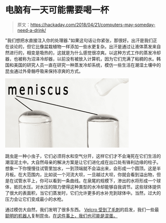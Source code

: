 # 电脑有一天可能需要喝一杯

> 原文：<https://hackaday.com/2018/04/21/computers-may-someday-need-a-drink/>

"我们想把水直接注入你的处理器."如果这句话让你紧张，那很好。出汗是我们正在谈论的，但它比像盆栽植物一样添加一些水更复杂。出汗是通过让液体蒸发来自然进行的，相变是吸热的，这就是为什么感觉很凉爽。以这种方式工作的蒸发冷却器，也被称为沼泽冷却器，以前没有被放入计算机，因为它们充满了粘稠的水。韩国和美国的研究人员一直在研究一种蒸发冷却系统，模仿一些生活在潮湿土壤中的昆虫通过外骨骼呼吸来保持凉爽的方式。

![](img/15e022f00fc88591d416ca5420834f2c.png)

跳虫是一种小虫子，它们必须将水和空气分开，这样它们才不会淹死在它们生活的潮湿泥土中。大自然母亲的解决方案是让它们进化成在出口处有锋利边缘的柱子。想象一下你慢慢往试管里加水，一到顶端就不会溢出来，会形成一个圆顶。这是半月板。在大范围内，比如说一个河流大坝，一旦越过大坝，你就会看到溢出物，但是在试管水平上，你可以看到一条曲线。在泉尾的规模下，渗出的水将形成一个球体，抵抗水压。对水压的阻力使得这种类型的水冷却能够自我调节。这些球体提供了很大的表面积，当它们蒸发时，它们允许更多的水补充到球体中。当然，过大的压力会让它们变成最小的水枪。

通过模仿大自然，我们发明了很多东西。 [Velcro 受到了毛刺](https://hackaday.com/2018/04/19/mechanisms-velcro/)的启发，我们一些最[聪明的机器人](https://hackaday.com/2017/01/31/tiny-robot-clings-to-leaves-with-static-electricity/)复制昆虫。[在这件事上，我们也可能是混蛋。](https://hackaday.com/2013/03/18/robotic-rat-torments-and-depresses-real-rats/)